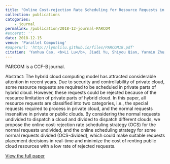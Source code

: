 ```yaml
---
title: "Online Cost-rejection Rate Scheduling for Resource Requests in Hybrid Clouds"
collection: publications
catogories: 
    - journal
permalink: /publication/2018-12-journal-PARCOM
#excerpt: ''
date: 2018-12-15
venue: 'Parallel Computing'
#paperurl: 'http://lynnlilu.github.io/files/PARCOM18.pdf'
citation: 'Yanhua Cao, <b>Li Lu</b>, Jiadi Yu, Shiyou Qian, Yanmin Zhu, Minglu Li. (2018). &quot;Online Cost-rejection Rate Scheduling for Resource Requests in Hybrid Clouds.&quot; <i>Parallel Computing</i>. 81(1). pp. 85-103. doi: 10.1016/j.parco.2018.12.003.'
---
```


PARCOM is a CCF-B journal.

Abstract: The hybrid cloud computing model has attracted considerable attention in recent years. Due to security and controllability of private cloud, some resource requests are required to be scheduled in private parts of hybrid cloud. However, these requests could be rejected because of the resource limitation of private parts of hybrid cloud. In this paper, all resource requests are classified into two categories, i.e., the special requests required to process in private cloud, and the normal requests insensitive in private or public clouds. By considering the normal requests undivided to dispatch a cloud and divided to dispatch different clouds, we propose the online cost-rejection rate scheduling strategy (OCS) for the normal requests undivided, and the online scheduling strategy for some normal requests divided (OCS-divided), which could make suitable requests placement decisions in real-time and minimize the cost of renting public cloud resources with a low rate of rejected requests.

[View the full paper](https://doi.org/10.1016/j.parco.2018.12.003)

